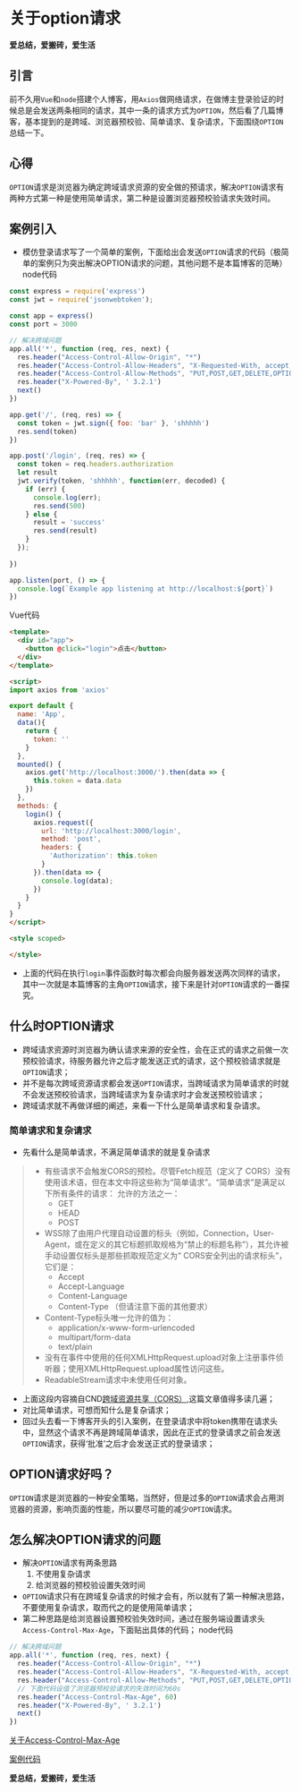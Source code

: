 # 关于option请求

**爱总结，爱搬砖，爱生活**

## 引言
前不久用`Vue`和`node`搭建个人博客，用`Axios`做网络请求，在做博主登录验证的时候总是会发送两条相同的请求，其中一条的请求方式为`OPTION`，然后看了几篇博客，基本提到的是跨域、浏览器预校验、简单请求、复杂请求，下面围绕`OPTION`总结一下。

## 心得
`OPTION`请求是浏览器为确定跨域请求资源的安全做的预请求，解决`OPTION`请求有两种方式第一种是使用简单请求，第二种是设置浏览器预校验请求失效时间。

## 案例引入
- 模仿登录请求写了一个简单的案例，下面给出会发送`OPTION`请求的代码（极简单的案例只为突出解决OPTION请求的问题，其他问题不是本篇博客的范畴）
node代码
```js
const express = require('express')
const jwt = require('jsonwebtoken');

const app = express()
const port = 3000

// 解决跨域问题
app.all('*', function (req, res, next) {
  res.header("Access-Control-Allow-Origin", "*")
  res.header("Access-Control-Allow-Headers", "X-Requested-With, accept, origin, content-type, Authorization")
  res.header("Access-Control-Allow-Methods", "PUT,POST,GET,DELETE,OPTIONS")
  res.header("X-Powered-By", ' 3.2.1')
  next()
})

app.get('/', (req, res) => {
  const token = jwt.sign({ foo: 'bar' }, 'shhhhh')
  res.send(token)
})

app.post('/login', (req, res) => {
  const token = req.headers.authorization
  let result
  jwt.verify(token, 'shhhhh', function(err, decoded) {
    if (err) {
      console.log(err);
      res.send(500)
    } else {
      result = 'success'
      res.send(result)
    }
  });
  
})

app.listen(port, () => {
  console.log(`Example app listening at http://localhost:${port}`)
})
```

Vue代码
```html
<template>
  <div id="app">
    <button @click="login">点击</button>
  </div>
</template>

<script>
import axios from 'axios'

export default {
  name: 'App',
  data(){
    return {
      token: ''
    }
  },
  mounted() {
    axios.get('http://localhost:3000/').then(data => {
      this.token = data.data
    })
  },
  methods: {
    login() {
      axios.request({
        url: 'http://localhost:3000/login',
        method: 'post',
        headers: {
          'Authorization': this.token
        }
      }).then(data => {
        console.log(data);
      })
    }
  }
}
</script>

<style scoped>

</style>
```
- 上面的代码在执行`login`事件函数时每次都会向服务器发送两次同样的请求，其中一次就是本篇博客的主角`OPTION`请求，接下来是针对`OPTION`请求的一番探究。

## 什么时OPTION请求
- 跨域请求资源时浏览器为确认请求来源的安全性，会在正式的请求之前做一次预校验请求，待服务器允许之后才能发送正式的请求，这个预校验请求就是`OPTION`请求；
- 并不是每次跨域资源请求都会发送`OPTION`请求，当跨域请求为简单请求的时就不会发送预校验请求，当跨域请求为复杂请求时才会发送预校验请求；
- 跨域请求就不再做详细的阐述，来看一下什么是简单请求和复杂请求。

### 简单请求和复杂请求
- 先看什么是简单请求，不满足简单请求的就是复杂请求
> - 有些请求不会触发CORS的预检。尽管Fetch规范（定义了 CORS）没有使用该术语，但在本文中将这些称为“简单请求”。“简单请求”是满足以下所有条件的请求：
> 允许的方法之一：
>   + GET
>   + HEAD
>   + POST
> - WSS除了由用户代理自动设置的标头（例如，Connection，User-Agent，或在定义的其它标题抓取规格为“禁止的标题名称”），其允许被手动设置仅标头是那些抓取规范定义为“ CORS安全列出的请求标头”，它们是：
>   + Accept
>   + Accept-Language
>   + Content-Language
>   + Content-Type （但请注意下面的其他要求）
> - Content-Type标头唯一允许的值为：
>   + application/x-www-form-urlencoded
>   + multipart/form-data
>   + text/plain
> - 没有在事件中使用的任何XMLHttpRequest.upload对象上注册事件侦听器；使用XMLHttpRequest.upload属性访问这些。
> - ReadableStream请求中未使用任何对象。

- 上面这段内容摘自CND[跨域资源共享（CORS）](https://developer.mozilla.org/en-US/docs/Web/HTTP/CORS),这篇文章值得多读几遍；
- 对比简单请求，可想而知什么是复杂请求；
- 回过头去看一下博客开头的引入案例，在登录请求中将token携带在请求头中，显然这个请求不再是跨域简单请求，因此在正式的登录请求之前会发送`OPTION`请求，获得‘批准’之后才会发送正式的登录请求；

## OPTION请求好吗？
`OPTION`请求是浏览器的一种安全策略，当然好，但是过多的`OPTION`请求会占用浏览器的资源，影响页面的性能，所以要尽可能的减少`OPTION`请求。

## 怎么解决OPTION请求的问题
- 解决`OPTION`请求有两条思路
  1. 不使用复杂请求
  2. 给浏览器的预校验设置失效时间
- `OPTION`请求只有在跨域复杂请求的时候才会有，所以就有了第一种解决思路，不要使用复杂请求，取而代之的是使用简单请求；
- 第二种思路是给浏览器设置预校验失效时间，通过在服务端设置请求头`Access-Control-Max-Age`，下面贴出具体的代码；
node代码
```js
// 解决跨域问题
app.all('*', function (req, res, next) {
  res.header("Access-Control-Allow-Origin", "*")
  res.header("Access-Control-Allow-Headers", "X-Requested-With, accept, origin, content-type, Authorization")
  res.header("Access-Control-Allow-Methods", "PUT,POST,GET,DELETE,OPTIONS")
  // 下面代码设值了浏览器预校验请求的失效时间为60s
  res.header("Access-Control-Max-Age", 60)
  res.header("X-Powered-By", ' 3.2.1')
  next()
})
```
[关于Access-Control-Max-Age](https://developer.mozilla.org/en-US/docs/Web/HTTP/Headers/Access-Control-Max-Age)

[案例代码]()

**爱总结，爱搬砖，爱生活**